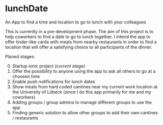 # lunchDate
An App to find a time and location to go to lunch with your colleagues 

This is currently in a pre-development phase. The aim of this project is to help coworkers to find a date to go to lunch together. I intend the app to offer tinder-like cards with meals from nearby restaurants in order to find a location that will offer a satisfying choice to all participants of the dinner. 

Planed stages:

0. Startup ionic project *(current stage)*
1. Offer the possibility to anyone using the app to ask all others to go at a choosen time 
2. Enable push notifications for lunch dates
3. Show meals from hard coded cantines near my current work location at the University of Lübeck (since I do this app primarily for me and my coworkers)
4. Adding groups / group admins to manage different groups to use the app
5. Finding generic solution to allow other groups to add their own cantines / restaurants 
